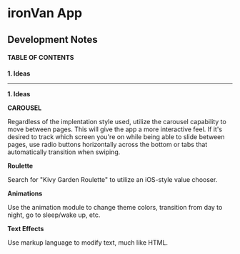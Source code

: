 <!--- Press cmd+shift+v to preview --->

# ironVan App 

## Development Notes

#### TABLE OF CONTENTS

**1. Ideas**

___

**1. Ideas**

**CAROUSEL**

Regardless of the implentation style used, utilize the carousel capability to move between pages. This will give the app a more interactive feel. If it's desired to track which screen you're on while being able to slide between pages, use radio buttons horizontally across the bottom or tabs that automatically transition when swiping.

**Roulette**

Search for "Kivy Garden Roulette" to utilize an iOS-style value chooser.

**Animations**

Use the animation module to change theme colors, transition from day to night, go to sleep/wake up, etc.

**Text Effects**

Use markup language to modify text, much like HTML.